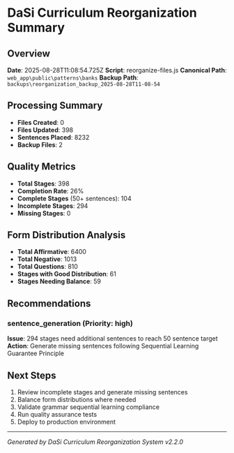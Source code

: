 # DaSi Curriculum Reorganization Summary

## Overview
**Date**: 2025-08-28T11:08:54.725Z
**Script**: reorganize-files.js
**Canonical Path**: `web_app\public\patterns\banks`
**Backup Path**: `backups\reorganization_backup_2025-08-28T11-08-54`

## Processing Summary
- **Files Created**: 0
- **Files Updated**: 398  
- **Sentences Placed**: 8232
- **Backup Files**: 2

## Quality Metrics
- **Total Stages**: 398
- **Completion Rate**: 26%
- **Complete Stages** (50+ sentences): 104
- **Incomplete Stages**: 294
- **Missing Stages**: 0

## Form Distribution Analysis
- **Total Affirmative**: 6400
- **Total Negative**: 1013  
- **Total Questions**: 810
- **Stages with Good Distribution**: 61
- **Stages Needing Balance**: 59

## Recommendations
### sentence_generation (Priority: high)
**Issue**: 294 stages need additional sentences to reach 50 sentence target
**Action**: Generate missing sentences following Sequential Learning Guarantee Principle


## Next Steps
1. Review incomplete stages and generate missing sentences
2. Balance form distributions where needed
3. Validate grammar sequential learning compliance
4. Run quality assurance tests
5. Deploy to production environment

---
*Generated by DaSi Curriculum Reorganization System v2.2.0*
